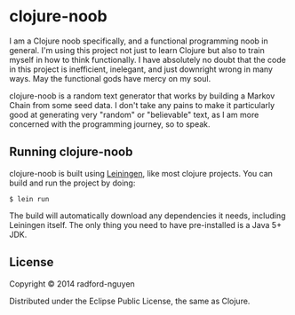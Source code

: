 clojure-noob
============

I am a Clojure noob specifically, and a functional programming
noob in general.  I'm using this project not just to learn
Clojure but also to train myself in how to think functionally.
I have absolutely no doubt that the code in this project is
inefficient, inelegant, and just downright wrong in many ways.
May the functional gods have mercy on my soul.

clojure-noob is a random text generator that works by
building a Markov Chain from some seed data.  I don't take
any pains to make it particularly good at generating very
"random" or "believable" text, as I am more concerned with
the programming journey, so to speak.

Running clojure-noob
---------------------

clojure-noob is built using [Leiningen][1], like most clojure
projects. You can build and run the project by doing:

    $ lein run

The build will automatically download any dependencies it
needs, including Leiningen itself.  The only thing you need to
have pre-installed is a Java 5+ JDK.


[1]: http://leiningen.org/     "Leiningen"


## License

Copyright © 2014 radford-nguyen

Distributed under the Eclipse Public License, the same as Clojure.
